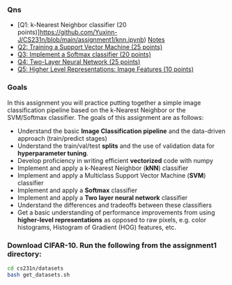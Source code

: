 ### Qns

- [Q1: k-Nearest Neighbor classifier (20 points)]https://github.com/Yuxinn-J/CS231n/blob/main/assignment1/knn.ipynb) [Notes](https://github.com/Yuxinn-J/CS231n/blob/main/assignment1/Q1.%20KNN.pdf)
- [Q2: Training a Support Vector Machine (25 points)](https://github.com/Yuxinn-J/CS231n/blob/main/assignment1/svm.ipynb)
- [Q3: Implement a Softmax classifier (20 points)](https://github.com/Yuxinn-J/CS231n/blob/main/assignment1/softmax.ipynb)
- [Q4: Two-Layer Neural Network (25 points)](https://github.com/Yuxinn-J/CS231n/blob/main/assignment1/two_layer_net.ipynb)
- [Q5: Higher Level Representations: Image Features (10 points)](https://github.com/Yuxinn-J/CS231n/blob/main/assignment1/features.ipynb)

### Goals

In this assignment you will practice putting together a simple image classification pipeline based on the k-Nearest Neighbor or the SVM/Softmax classifier. The goals of this assignment are as follows:

- Understand the basic **Image Classification pipeline** and the data-driven approach (train/predict stages)
- Understand the train/val/test **splits** and the use of validation data for **hyperparameter tuning**.
- Develop proficiency in writing efficient **vectorized** code with numpy
- Implement and apply a k-Nearest Neighbor (**kNN**) classifier
- Implement and apply a Multiclass Support Vector Machine (**SVM**) classifier
- Implement and apply a **Softmax** classifier
- Implement and apply a **Two layer neural network** classifier
- Understand the differences and tradeoffs between these classifiers
- Get a basic understanding of performance improvements from using **higher-level representations** as opposed to raw pixels, e.g. color histograms, Histogram of Gradient (HOG) features, etc.

### Download CIFAR-10. Run the following from the assignment1 directory:

```bash
cd cs231n/datasets
bash get_datasets.sh
```
